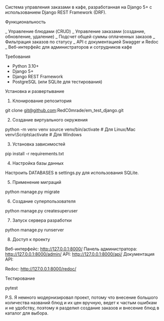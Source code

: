 

Система управления заказами в кафе, разработанная на Django 5+ с использованием Django REST Framework (DRF).

Функциональность

_ Управление блюдами (CRUD)
_ Управление заказами (создание, обновление, удаление)
_ Подсчет общей суммы оплаченных заказов
_ Фильтрация заказов по статусу
_ API с документацией Swagger и Redoc
_ Веб-интерфейс для администраторов и сотрудников кафе

Требования

- Python 3.10+
- Django 5+
- Django REST Framework
- PostgreSQL (или SQLite для тестирования)

Установка и развертывание

1) Клонирование репозитория

git clone git@github.com:RedC0mrade/em_test_django.git

2) Создание виртуального окружения

python -m venv venv
source venv/bin/activate  # Для Linux/Mac
venv\Scripts\activate    # Для Windows

3) Установка зависимостей

pip install -r requirements.txt

4) Настройка базы данных

Настроить DATABASES в settings.py для использования SQLite.

5) Применение миграций

python manage.py migrate

6) Создание суперпользователя

python manage.py createsuperuser

7) Запуск сервера разработки

python manage.py runserver

8) Доступ к проекту

Веб-интерфейс: http://127.0.0.1:8000/ Панель администратора: http://127.0.0.1:8000/admin/ API: http://127.0.0.1:8000/api/ Документация API:

Redoc: http://127.0.0.1:8000/redoc/

Тестирование

pytest

P.S. Я немного модернизировал проект, потому что внесение большого количества названий блюд и их цен вручную, ведет к частым ошибкам и не удобству,
поэтому я разделил создание заказов и внесение блюд в каталог для выбора.
